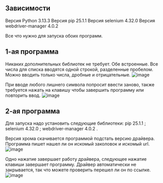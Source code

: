 ## Зависимости
Версия Python 3.13.3
Версия pip                25.1.1
Версия selenium           4.32.0
Версия webdriver-manager  4.0.2

Все что нужно для запуска обоих программ.

## 1-ая программа
Никаких дополнительных библиотек не требует. Обе встроенные.
Все числа для списка вводятся одной строкой, разделенные пробелом. Можно вводить только числа, дробные и отрицательные.
![image](https://github.com/user-attachments/assets/c1592d79-7452-44c2-bd26-99a4600804f0)

При вводе любого лишнего символа попросит ввести заново, также требуется нажать на клавишу чтобы завершить программу или повторить ввод.
![image](https://github.com/user-attachments/assets/d4ecfed0-f87c-446a-95db-3dbde96296d2)


## 2-ая программа
Для запуска надо установить следующие библиотеки:
pip                25.1.1 ;
selenium           4.32.0 ;
webdriver-manager  4.0.2 .

Версия хрома скачивается программой подстать версию драйвера.
Программа пишет нашел ли он искомый заколовок и искомый url.
![image](https://github.com/user-attachments/assets/4edd66c3-3b35-49b4-8d68-12608a226c64)

Одно нажатие завершает работу драйвера, следующее нажатие клавиши завершает программу. Драйвер автоматически не закрывается, так что можете проверить перешел ли он по ссылке.
![image](https://github.com/user-attachments/assets/06d45ce9-958f-4fbf-ac8b-18a260090697)
